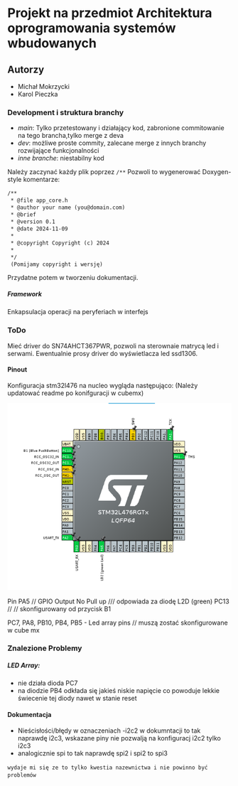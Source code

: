 # Projekt na przedmiot Architektura oprogramowania systemów wbudowanych

## Autorzy 

- Michał Mokrzycki
- Karol Pieczka

### Development i struktura branchy
- *main*: Tylko przetestowany i działający kod, zabronione commitowanie na tego brancha,tylko merge z deva
- *dev*: możliwe proste commity, zalecane merge z innych branchy rozwijające funkcjonalności
- *inne branche*: niestabilny kod 

Należy zaczynać każdy plik poprzez ```/**```
Pozwoli to wygenerować Doxygen-style komentarze:
```
/**
 * @file app_core.h
 * @author your name (you@domain.com)
 * @brief 
 * @version 0.1
 * @date 2024-11-09
 * 
 * @copyright Copyright (c) 2024
 * 
 */ 
 (Pomijamy copyright i wersję)
```
Przydatne potem w tworzeniu dokumentacji.


##### Framework

Enkapsulacja operacji na peryferiach w interfejs
### ToDo

Mieć driver do SN74AHCT367PWR, pozwoli na sterownaie matrycą led i serwami.
Ewentualnie prosy driver do wyświetlacza led ssd1306.

#### Pinout

Konfiguracja stm32l476 na nucleo wygląda następująco:
(Należy updatować readme po konifguracji w cubemx)

![CubeMx](docs/pinout.png)

Pin PA5 // GPIO Output No Pull up /// odpowiada za diodę L2D (green)
PC13 // // skonfigurowany od przycisk B1

PC7, PA8, PB10, PB4, PB5 - Led array pins // muszą zostać skonfigurowane w cube mx



### Znalezione Problemy

##### LED Array:
- nie działa dioda PC7
- na diodzie PB4 odkłada się jakieś niskie napięcie co powoduje lekkie świecenie tej diody nawet w stanie reset

#### Dokumentacja

- Nieścisłości/błędy w oznaczeniach
-i2c2 w dokumntacji to tak naprawdę i2c3, wskazane piny nie pozwalją na konfiguracj i2c2 tylko i2c3
- analogicznie spi to tak naprawdę spi2 i spi2 to spi3

`wydaje mi się ze to tylko kwestia nazewnictwa i nie powinno być problemów`